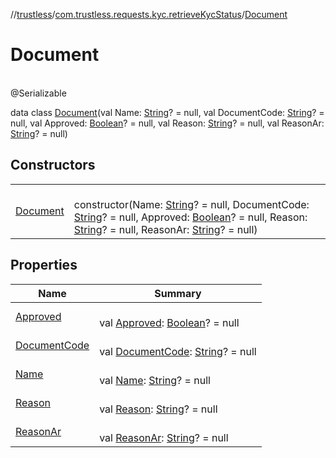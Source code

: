 //[trustless](../../../index.md)/[com.trustless.requests.kyc.retrieveKycStatus](../index.md)/[Document](index.md)

# Document

\
@Serializable

data class [Document](index.md)(val Name: [String](https://kotlinlang.org/api/latest/jvm/stdlib/kotlin/-string/index.html)? = null, val DocumentCode: [String](https://kotlinlang.org/api/latest/jvm/stdlib/kotlin/-string/index.html)? = null, val Approved: [Boolean](https://kotlinlang.org/api/latest/jvm/stdlib/kotlin/-boolean/index.html)? = null, val Reason: [String](https://kotlinlang.org/api/latest/jvm/stdlib/kotlin/-string/index.html)? = null, val ReasonAr: [String](https://kotlinlang.org/api/latest/jvm/stdlib/kotlin/-string/index.html)? = null)

## Constructors

| | |
|---|---|
| [Document](-document.md) | <br>constructor(Name: [String](https://kotlinlang.org/api/latest/jvm/stdlib/kotlin/-string/index.html)? = null, DocumentCode: [String](https://kotlinlang.org/api/latest/jvm/stdlib/kotlin/-string/index.html)? = null, Approved: [Boolean](https://kotlinlang.org/api/latest/jvm/stdlib/kotlin/-boolean/index.html)? = null, Reason: [String](https://kotlinlang.org/api/latest/jvm/stdlib/kotlin/-string/index.html)? = null, ReasonAr: [String](https://kotlinlang.org/api/latest/jvm/stdlib/kotlin/-string/index.html)? = null) |

## Properties

| Name | Summary |
|---|---|
| [Approved](-approved.md) | <br>val [Approved](-approved.md): [Boolean](https://kotlinlang.org/api/latest/jvm/stdlib/kotlin/-boolean/index.html)? = null |
| [DocumentCode](-document-code.md) | <br>val [DocumentCode](-document-code.md): [String](https://kotlinlang.org/api/latest/jvm/stdlib/kotlin/-string/index.html)? = null |
| [Name](-name.md) | <br>val [Name](-name.md): [String](https://kotlinlang.org/api/latest/jvm/stdlib/kotlin/-string/index.html)? = null |
| [Reason](-reason.md) | <br>val [Reason](-reason.md): [String](https://kotlinlang.org/api/latest/jvm/stdlib/kotlin/-string/index.html)? = null |
| [ReasonAr](-reason-ar.md) | <br>val [ReasonAr](-reason-ar.md): [String](https://kotlinlang.org/api/latest/jvm/stdlib/kotlin/-string/index.html)? = null |
